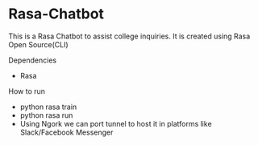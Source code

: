 # Rasa-Chatbot

This is a Rasa Chatbot to assist college inquiries.
It is created using Rasa Open Source(CLI)

Dependencies
- Rasa

How to run
- python rasa train
- python rasa run
- Using Ngork we can port tunnel to host it in platforms like Slack/Facebook Messenger
